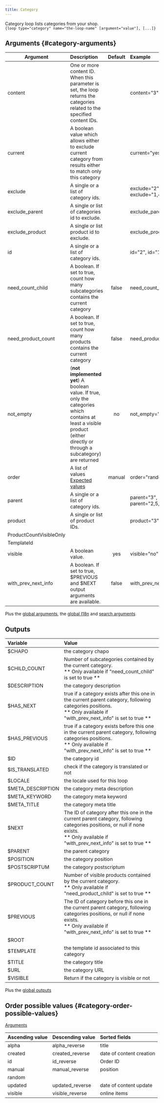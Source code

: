 ```yaml
---
title: Category
---
```


Category loop lists categories from your shop.    
`{loop type="category" name="the-loop-name" [argument="value"], [...]}`

## Arguments {#category-arguments}

| Argument | Description | Default | Example |
| ------------- |:-------------| :-------------: | :-------------|
| content             | One or more content ID. When this parameter is set, the loop returns the categories related to the specified content IDs. |              | content="3" |
| current             | A boolean value which allows either to exclude current category from results either to match only this category |              | current="yes" |
| exclude             | A single or a list of category ids. |              | exclude="2", exclude="1,4,7" |
| exclude_parent      | A single or list of categories id to exclude. |              | exclude_parent="12,22" |
| exclude_product     | A single or list product id to exclude. |              |  exclude_product="3" |
| id                  | A single or a list of category ids. |              |   id="2", id="1,4,7" |
| need_count_child    | A boolean. If set to true, count how many subcategories contains the current category | false | need_count_child="yes" |
| need_product_count  | A boolean. If set to true, count how many products contains the current category | false | need_product_count="yes" |
| not_empty           | (**not implemented yet**) A boolean value. If true, only the categories which contains at least a visible product (either directly or through a subcategory) are returned | no | not_empty="yes" |
| order               | A list of values <br/> [Expected values](#category-order-possible-values) | manual | order="random" |
| parent              | A single or a list of category ids. |  | parent="3", parent="2,5,8" |
| product             | A single or list of product IDs. |  | product="3" |
| ProductCountVisibleOnly |  |  |  |
| TemplateId          |  |  |  |
| visible             | A boolean value. | yes | visible="no" |
| with_prev_next_info | A boolean. If set to true, $PREVIOUS and $NEXT output arguments are available. | false | with_prev_next_info="yes" |

Plus the [global arguments](./global_arguments), the [global I18n](./global_arguments_I18n.md) and [search arguments](./search_arguments)

## Outputs

| Variable           | Value                                                                                                                                                                                        |
|:-------------------|:---------------------------------------------------------------------------------------------------------------------------------------------------------------------------------------------|
| $CHAPO             | the category chapo                                                                                                                                                                           |
| $CHILD_COUNT       | Number of subcategories contained by the current category.<br/> ** Only available if "need_count_child" is set to true **                                                                    |
| $DESCRIPTION       | the category description                                                                                                                                                                     |
| $HAS_NEXT	         | true if a category exists after this one in the current parent category, following categories positions.<br/> ** Only available if "with_prev_next_info" is set to true **                   |
| $HAS_PREVIOUS	     | true if a category exists before this one in the current parent category, following categories positions.<br/> ** Only available if "with_prev_next_info" is set to true **                  |
| $ID	             | the category id                                                                                                                                                                            |
| $IS_TRANSLATED	 | check if the category is translated or not                                                                                                                                                |
| $LOCALE	         | the locale used for this loop                                                                                                                                                              |
| $META_DESCRIPTION	 | the category meta description                                                                                                                                                                |
| $META_KEYWORD	     | the category meta keyword                                                                                                                                                                    |
| $META_TITLE	     | the category meta title                                                                                                                                                                    |
| $NEXT	             | The ID of category after this one in the current parent category, following categories positions, or null if none exists.<br/> ** Only available if "with_prev_next_info" is set to true **  |
| $PARENT	         | the parent category                                                                                                                                                                        |
| $POSITION	         | the category position                                                                                                                                                                        |
| $POSTSCRIPTUM	     | the category postscriptum                                                                                                                                                                    |
| $PRODUCT_COUNT	 | Number of visible products contained by the current category. <br/> ** Only available if "need_product_child" is set to true **                                                           |
| $PREVIOUS	         | The ID of category before this one in the current parent category, following categories positions, or null if none exists.<br/> ** Only available if "with_prev_next_info" is set to true ** |
| $ROOT	             |                                                                                                                                                                    |                         |                                                                                                                                     |
| $TEMPLATE	         | the template id associated to this category                                                                                                                                                  |
| $TITLE	         | the category title                                                                                                                                                                        |
| $URL	             | the category URL                                                                                                                                                                            |
| $VISIBLE	         | Return if the category is visible or not                                                                                                                                                    |

Plus the [global outputs](./global_outputs)

## Order possible values {#category-order-possible-values}
[Arguments](#category-arguments)

| Ascending value  | Descending value | Sorted fields            |
|------------------|------------------|:-------------------------|
| alpha            | alpha_reverse    | title                    |
| created          | created_reverse  | date of content creation |
| id               | id_reverse       | Order ID                 |
| manual           | manual_reverse   | position                 |
| random           |                  |                          |
| updated          | updated_reverse  | date of content update   |
| visible          | visible_reverse  | online items             |
